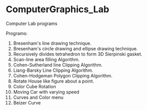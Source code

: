 # ComputerGraphics_Lab
Computer Lab programs


Programs:

1. Bresenham's line drawing technique.
2. Bresenham's circle drawing and ellipse drawing technique.
3. Recursively divides tetrahedron to form 3D Sierpinski gasket.
4. Scan-line area filling Algorithm.
5. Cohen-Sutherland line Clipping Algorithm.
6. Liang-Barsky Line Clipping Algorithm.
7. Cohen-Hodgeman Polygon Clipping Algorithm.
8. Rotate House like figure about a point.
9. Color Cube Rotation
10. Moving Car with varying speed
11. Curves and Color menu
12. Beizer Curve

